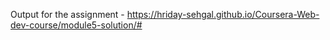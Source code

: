 Output for the assignment - https://hriday-sehgal.github.io/Coursera-Web-dev-course/module5-solution/#
